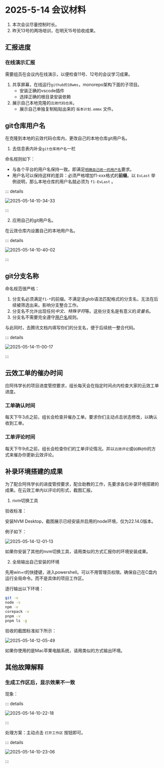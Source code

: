 # 2025-5-14 会议材料

1. 本次会议尽量控制时长。
2. 昨天13号的两场培训，在明天15号验收成果。

## 汇报进度

### 在线演示汇报

需要组员在会议内在线演示，以便检查11号、12号的会议学习成果。

1. 共享屏幕，在线运行`github的10wms`，monorepo架构下面的子项目。
   - 安装正确的vscode插件
   - 选择正确的根目录安装依赖
2. 展示自己本地克隆的`云效代码仓库`。
   - 展示自己单独复制粘贴出来的 `版本计划.emmx` 文件。

## git仓库用户名

在克隆到本地的云效代码仓库内，更改自己的本地仓库git用户名。

1. 去信息表内补全`git仓库用户名`一栏

命名规则如下：

- 与各个平台的用户名保持一致。即满足[`明确自己统一的用户名`](../2025-5-11/index.md#明确自己统一的用户名)要求。
- 用户名可以保持这样的差异：必须严格增加f1-xxx格式的**前缀**。以 `EvLast` 举例说明，那么本地仓库的用户名就必须为 `f1-EvLast` 。

::: details

![2025-05-14-10-34-33](https://s2.loli.net/2025/05/14/pxZbiD6V7lEcLNG.png)

:::

2. 应用自己的git用户名。

在云效仓库内设置自己的本地用户名。

::: details

![2025-05-14-10-40-02](https://s2.loli.net/2025/05/14/QCW2vA4lpfmESwg.png)

:::

## git分支名称

命名规范很严格：

1. 分支名必须满足`f1-*`的前缀。不满足该glob语法匹配格式的分支名，无法在后续被筛选出来。影响分支整合工作。
2. 分支名不允许出现任何*中文、特殊字符*等。这些分支名是有意义的*变量名*。
3. 分支名不需要完全遵守[用户名](../2025-5-11/index.md#明确自己统一的用户名)规则。

与此同时，去腾讯文档内填写你们的分支名，便于后续统一整合代码。

::: details

![2025-05-14-11-00-17](https://s2.loli.net/2025/05/14/lJiLVXuWIK5Gd6U.png)

:::

## 云效工单的催办时间

应阿伟学长的项目进度管控要求，组长每天会在指定时间点内检查大家的云效工单进度。

### 工单确认时间

每天下午3点之前，组长会检查并催办工单。要求你们主动点击状态修改，以确认收到工单。

### 工单评论时间

每天下午9点之前，组长会检查你们的工单评论情况。并以`云效评论`或`QQ群@你`的方式来催办你更新云效评论。

## 补录环境搭建的成果

为了配合阿伟学长的进度管控要求，配合助教的工作，先要求各位补录环境搭建的成果。在云效工单内以评论的形式，截图汇报。

1. nvm切换工具

验收标准：

安装NVM Desktop，截图展示已经安装并启用的node环境，仅为22.14.0版本。

例子如下：

![2025-05-14-12-01-13](https://s2.loli.net/2025/05/14/v8r6yYD1kauQ53i.png)

如果你安装了其他的nvm切换工具，请用类似的方式汇报你的环境安装成果。

2. 全局输出自己安装的环境

先用win+r的快捷键，进入powershell。可以不用管理员权限。确保自己在C盘内运行全局命令。而不是具体的项目工作区。

逐行输出以下环境：

```bash
git -v
node -v
npm -v
corepack -v
pnpm -v
pnpm ls -g
```

验收的截图标准如下所示：

![2025-05-14-12-05-49](https://s2.loli.net/2025/05/14/Fk8OrTBumXcfC6S.png)

如果你使用的是Mac苹果电脑系统，请用类似的方式输出环境。

## 其他故障解释

### 生成工作区后，显示效果不一致

现象：

::: details

![2025-05-14-10-22-18](https://s2.loli.net/2025/05/14/Nrig5jS6qzkQC4F.png)

:::

处理方案：主动点击 `打开工作区` 按钮即可。

::: details

![2025-05-14-10-23-06](https://s2.loli.net/2025/05/14/CEfaZjnry3eDW9s.png)

:::
